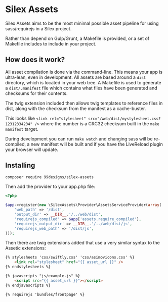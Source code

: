 Silex Assets
============

Silex Assets aims to be the most minimal possible asset pipeline for using sass/requirejs in a Silex project. 

Rather than depend on Gulp/Grunt, a Makefile is provided, or a set of Makefile includes to include in your 
project.

How does it work?
-----------------

All asset compilation is done via the command-line. This means your app is ultra-lean, even in development. All assets are based around a `dist` directory, which is located in your web tree. A Makefile is used to generate a
`dist/.manifest` file which contains what files have been generated and checksums for their contents. 

The twig extension included then allows twig templates to reference files in dist, along with the checksum from
the manifest as a cache-buster.

This looks like `<link rel="stylesheet" src="/web/dist/mystylesheet.css?12312334234" />` where the number is a 
CRC32 checksum built in the `make manifest` target. 

During development you can run `make watch` and changing sass will be re-compiled, a new manifest will be built 
and if you have the LiveReload plugin your browser will update. 

Installing
----------

```bash
composer require 99designs/silex-assets
```
Then add the provider to your app.php file:

```php
<?php

$app->register(new \SilexAssets\Provider\AssetsServiceProvider(array(
    'web_path' => '/dist',
    'output_dir' => __DIR__.'/../web/dist',
    'requirejs_compiled' => $app['assets.require_compiled'],
    'requirejs_output_dir' => __DIR__.'/../web/dist/js',
    'requirejs_web_path' => '/dist/js',
)));
```

Then there are twig extensions added that use a very similar syntax to the Assetic extensions:

```html
{% stylesheets 'css/swiftly.css' 'css/asimovicons.css' %}
    <link rel="stylesheet" href="{{ asset_url }}" />
{% endstylesheets %}
```

```html
{% javascripts "js/example.js" %}
    <script src="{{ asset_url }}"></script>
{% endjavascripts %}
```

```html
{% requirejs 'bundles/frontpage' %}
```  





